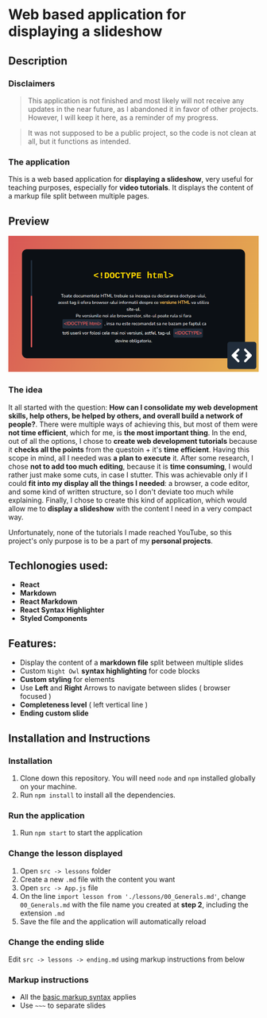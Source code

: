 # Web based application for displaying a slideshow

## Description

### Disclaimers

> This application is not finished and most likely will not receive any updates in the near future, as I abandoned it in favor of other projects. However, I will keep it here, as a reminder of my progress. 

> It was not supposed to be a public project, so the code is not clean at all, but it functions as intended.

### The application

This is a web based application for **displaying a slideshow**, very useful for teaching purposes, especially for **video tutorials**. It displays the content of a markup file split between multiple pages.

## Preview

![Application Preview](/public/Preview.png)


### The idea

It all started with the question: **How can I consolidate my web development skills, help others, be helped by others, and overall build a network of people?**. There were multiple ways of achieving this, but most of them were **not time efficient**, which for me, is **the most important thing**. In the end, out of all the options, I chose to **create web development tutorials** because it **checks all the points** from the questoin + it's **time efficient**. Having this scope in mind, all I needed was **a plan to execute** it. After some research, I chose **not to add too much editing**, because it is **time consuming**, I would rather just make some cuts, in case I stutter. This was achievable only if I could **fit into my display all the things I needed**: a browser, a code editor, and some kind of written structure, so I don't deviate too much while explaining. Finally, I chose to create this kind of application, which would allow me to **display a slideshow** with the content I need in a very compact way.

Unfortunately, none of the tutorials I made reached YouTube, so this project's only purpose is to be a part of my **personal projects**.


## Techlonogies used:

- **React**
- **Markdown**
- **React Markdown**
- **React Syntax Highlighter**
- **Styled Components**

## Features:
- Display the content of a **markdown file** split between multiple slides
- Custom `Night Owl` **syntax highlighting** for code blocks
- **Custom styling** for elements
- Use **Left** and **Right** Arrows to navigate between slides ( browser focused )
- **Completeness level** ( left vertical line )
- **Ending custom slide**


## Installation and Instructions

### Installation

1. Clone down this repository. You will need `node` and `npm` installed globally on your machine.
2. Run `npm install` to install all the dependencies.

### Run the application
1. Run `npm start` to start the application

### Change the lesson displayed

1. Open `src -> lessons` folder
2. Create a new `.md` file with the content you want
3. Open `src -> App.js` file
4. On the line `import lesson from './lessons/00_Generals.md'`, change `00_Generals.md` with the file name you created at **step 2**, including the extension `.md`
5. Save the file and the application will automatically reload

### Change the ending slide

Edit `src -> lessons -> ending.md` using markup instructions from below

### Markup instructions

- All the [basic markup syntax](https://docs.github.com/en/get-started/writing-on-github/getting-started-with-writing-and-formatting-on-github/basic-writing-and-formatting-syntax) applies
- Use `~~~` to separate slides